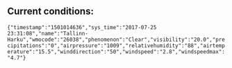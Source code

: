 ## Current conditions: 
 ``` {"timestamp":"1501014636","sys_time":"2017-07-25 23:31:08","name":"Tallinn-Harku","wmocode":"26038","phenomenon":"Clear","visibility":"20.0","precipitations":"0","airpressure":"1009","relativehumidity":"88","airtemperature":"15.5","winddirection":"50","windspeed":"2.8","windspeedmax":"4.7"} ```
